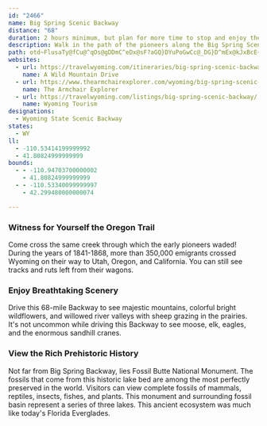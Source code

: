 ```yaml
---
id: "2466"
name: Big Spring Scenic Backway
distance: "68"
duration: 2 hours minimum, but plan for more time to stop and enjoy the backway's scenery and recreation.
description: Walk in the path of the pioneers along the Big Spring Scenic Backway. Through these creeks, more than 350,000 emigrants trekked to a better life in the west. Feel their adventurous spirit as you explore this western frontier.
path: otd~FlusaTy@fCu@^qOs@gDDmC^eDx@sF?aGQ}DYuPoGwCc@_DG}D^mEx@kJxBcE~AmB`A{ArA{BvCcAhB{@~BkMxe@cA~C{L~XiS~e@}HzRaBfCyC~CgCxBeBfAsAR_RVmO`CyWjBqLhA}EdCkAPkBSoCqBs@UsAQeA?mEd@eH`@mHRuH_@aABqARaBt@qHdHeWhX}@tAgVxs@wDvLUrASpB}@rm@U|CiNdm@aAzCyApDwEzJ_@nA{C~Oq@lBmB`DiCxCySvSyTzS_HhK}KbRkSzZaBrB_A`A{DzCuDrCs@^iC|@{IxBcCf@gAJeWNmDHwDXoB^cBf@qL~EaB^uMJeDQsCg@gBo@sHcEmDwAoAM}AA}@@uCf@gDpByAzAoA|BsDzI}B`EiA`BcCpCiRhPcCfC_@j@sElJeOl\wDpFwGzHwGtFg]bW}DfBsBj@qKtBqGjCwGdDiTxSgBpAcD|AyBf@aDXsYTiBGiDmAqCmBkMaMyVeWwEkEuB_AkBa@q@EwAEyCf@qCbB{@z@_NnSu@~@sBdBo@ZmDdAsDRmDA{d@e@{w@i@i@G}EDmHv@eMzBuBj@wSzHsCr@gBRkABsA?mDw@gFaBmJwDwBg@sF]gXm@cK_@_CSq@SmBkAyCoCkMsNy@gA}CsFc@k@oCaCsCs@_MFkb@~@qQVaN`DwFx@ov@e@qRaDaEJel@zDcIXqIG}BZmF~BiPrJeOzJoGhJkDxDcBjAaExB_DhDsEdGuG|K_Wp[s@p@gDfB{AX}@G{@e@wE{FuEgEeFyCmAWaEaBk@EcBjAiFrG_@Tg@FsD[yWgAwEEcB^gBhAe@pAe@jBy@zAuCrCgBd@kDXyBBwHKgKFwFUm@LWXOl@DjYI|@oBnIm@~@iEfD}@~@eJvVeElKeHdP_CdHmFfNgFhKUr@Iv@?xBU|Ec@dDEzBYdB_@v@iBxAgErBcBTm@\Qf@?j@Td@vFnKRd@V~AKlGNtF?~AE~Ai@hG?vAXzDI`AUbAwEpPe@~@mA~CsEpOmCjHeAlBaErEyCrEy@tAaClGuBdEcCjDYRiAXgC~A{Af@aJ`AeCd@m@VmGnFkKpDmAtBiAlDe@rBcAfCsC|D}ElI_AhByAvBwBbCgLrOaFnFuAvAeNrKiOhJgIfEiBr@}@FwHDqIsA_Bi@}D_DqL{HaA_AqAiBqDoGi@k@cCiA_DkCmF]{IuCmF{EmAi@mUiDcJe@_@KcBgAmH_GsAg@aBWiFgD_AE}@Pc@PeA`AmAJuEQmAQ_A[cAEu@FuDhA_CRsH@}BU_TbBwEbBsBRoAKiAPup@bZuItDiDjA}Bf@en@xByE@yBMyCa@mBq@_CgAgGaDk[eEkI{AeJ_CyRkBaQgCkCIqNbCyCt@uL~EcFzBoC|Akl@hVaDfAeBFiAa@s@m@cD}AqKwLsDwDmA_Au@YeDSeBHo@EmEkB_BSmAR_A?mD]i@Zi@@eKmDy@q@u@U_@@o@S}@eAcBQ_GmAqDoBu@hAg@hA{@`@[d@}@JwAYe@RoAlByDlHSPsEfAgCxAk@lAm@nD}C`XB~AXzE?~@G~@RhDHJ^S?mAXgAb@DJb@U~BO|F?`ARXd@DPk@RgCbAyF^gAlCgFTy@HkBTgAn@yAXW\JTjACrAHx@Z`BKrD[xAc@lAo@pAYlAOvACt@Hv@Rr@d@~@xArCbCzDZ~@F`AOj@YLqFdAyAp@KzBh@pD@rA{@zEwA~EcEn@}Ab@q@@uAa@qASsAE_@Dy@n@u@jGwDbM]dBnHwCrE[lB_AnCEd@j@l@RfFrE~@dArAtCnAxBrB`GlBxBbDxCh@dAPpAl@lAhAxAb@`BnAxBTdCXz@|ApBdBlA^z@|@xEz@`JhCxGv@lAb@lAz@jAJx@?xAGfAMh@eAnBEf@?jGOnEDp@PdAl@`Ah@h@^t@BdAGjDU|@u@h@o@t@y@b@OZIv@D`Ab@pBHx@?r@y@lBi@r@cBfDSp@?d@e@bD_@pBmArAk@|A]lBJxAjA`F`@`@f@lAYpDm@zAAb@N~A~A|E^~GEtBs@jN]tByBvDeChGuNGmAYo@o@cBaEcDuE_Be@oAEgJpAmAQ}DKyAYmBd@cCrBwBjEu@z@oBjA]fAoAtMe@xCJnEAp@i@~BIrBJ~@?l@KxAM^[^_Ar@oIxBeDrDYl@e@\oHrB_AH{Oi@}UbEgEbAqI`AiBr@yBb@]XUl@c@tBFpA~@jB?h@O^c@h@oAn@OTEn@Tx@`IxGDd@K`@WVuO`CmJ|@eM^qDFuCCaHm@wEEqGn@gEQiCJgGe@yD`@cCMYFq@l@sAbBm@RU?_@Yo@_Bo@KWJgErFuDxCo@t@m@jBU~ACd@LfA^j@XPfLlEjIhGp@r@l@jAbPrFpBl@pBXvE`Bd@^|FbAhNvDvItBlF`ArAl@xCx@pAp@hFhAdCdB|Bx@|AR~Ad@x@^t@r@fAXrAVlFj@nEq@\?PFlCvBvExBxDdAl@l@Nd@N`Bd@vC|BzFbAlBp@z@vBbA~B`Bv@^n@DbA^hE`CbBAvEfBrAZ`GvDxCjAnAz@bDdBbBxAx@^|CfCt@d@bCrDhAnBvHvIXf@v@xBLlDbAzDb@jCHtDOjGFhA\bAj@fDf@tDr@~@bEdBhCd@|DD|DS|FIbDvAv@LzBKhA~@bBV|GLVRnBRpAAjB_@dADrDfAtEd@lIfF~Ar@fDj@zC?b@^R`@NdCXj@MnDBVRTTjBdBdB\j@n@^bCzBxBlGlAfBz@fCx@hBlBtGHfA^~@Hf@JXRdC`@lB`@xD^Yx@Sn@Fn@l@|AhDTRhBfA|e@zPxAZ~BVfCFtr@sCrARrIbCfBXrA?dAMxDiB|@OXWbEs@~@CzFjBnAVvHFv[~A`D`@lEpAbBx@lFtDtBh@hHDrL~@lDBrQYlHx@hBD|AKxF{@tD?~D\hARnBx@~NtK|Az@dCr@bBPteB?~AMjGqA`FuA~BQ~NxAhNVvJnBtRxBbB^bTzHfH|ApY|EhDh@dFb@fLh@bHLbBVhBf@xC~B~@jApAfArA`@bGp@bAl@|UzTrTjQlAj@hJd@vXvLpZnNjZxOzKrEpGzBvAv@|AlA|AfClYri@rE~FfFzFtLvNx@fBXjC?xl@D`BXzC`@xBtEnQd@pCTtAN|GE|A_@~C_@rBqGfSElEb@zCZbAbB`D|GnLrBxCbBrAh@PrAHnCApHYx@Dd@Pf@`@tA~AH`E?tD
websites:
  - url: https://travelwyoming.com/itineraries/big-spring-scenic-backway/
    name: A Wild Mountain Drive
  - url: https://www.thearmchairexplorer.com/wyoming/big-spring-scenic-backway.php
    name: The Armchair Explorer
  - url: https://travelwyoming.com/listings/big-spring-scenic-backway/
    name: Wyoming Tourism
designations:
  - Wyoming State Scenic Backway
states:
  - WY
ll:
  - -110.53414199999992
  - 41.80824999999999
bounds:
  - - -110.94703700000002
    - 41.80824999999999
  - - -110.53340099999997
    - 42.299480000000074

---
```


### Witness for Yourself the Oregon Trail

Come cross the same creek through which the early pioneers waded! During the years of 1841-1868, more than 350,000 emigrants crossed Wyoming on their way to Utah, Oregon, and California. You can still see tracks and ruts left from their wagons.

### Enjoy Breathtaking Scenery

Drive this 68-mile Backway to see majestic mountains, colorful bright wildflowers, and willowed river valleys with sheep grazing in the prairies. It's not uncommon while driving this Backway to see moose, elk, eagles, and the enormous sandhill cranes.

### View the Rich Prehistoric History

Not far from Big Spring Backway, lies Fossil Butte National Monument. The fossils that come from this historic lake bed are among the most perfectly preserved in the world. Visitors can view complete fossils of mammals, reptiles, insects, fishes, and plants. This monument and surrounding fossil basin represent a series of three lakes. This ancient ecosystem was much like today's Florida Everglades.
